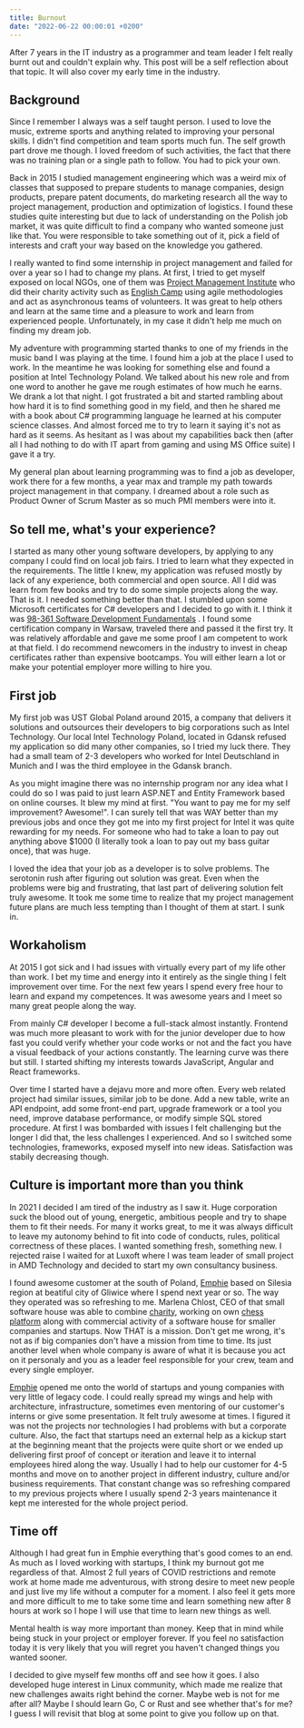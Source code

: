 ```yaml
---
title: Burnout
date: "2022-06-22 00:00:01 +0200"
---
```


After 7 years in the IT industry as a programmer and team leader I felt really burnt out and couldn't explain why. This post will be a self reflection about that topic. It will also cover my early time in the industry.

<!--more-->

## Background

Since I remember I always was a self taught person. I used to love the
music, extreme sports and anything related to improving your personal
skills. I didn't find competition and team sports much fun. The self
growth part drove me though. I loved freedom of such activities, the
fact that there was no training plan or a single path to follow. You had
to pick your own.

Back in 2015 I studied management engineering which was a weird mix of
classes that supposed to prepare students to manage companies, design
products, prepare patent documents, do marketing research all the way to
project management, production and optimization of logistics. I found
these studies quite interesting but due to lack of understanding on the
Polish job market, it was quite difficult to find a company who wanted
someone just like that. You were responsible to take something out of
it, pick a field of interests and craft your way based on the knowledge
you gathered.

I really wanted to find some internship in project management and failed
for over a year so I had to change my plans. At first, I tried to get
myself exposed on local NGOs, one of them was [Project Management
Institute](https://pmi.org.pl/oddzialy/gdansk/) who did their charity
activity such as [English Camp](https://english-camp.pl/) using agile
methodologies and act as asynchronous teams of volunteers. It was great
to help others and learn at the same time and a pleasure to work and
learn from experienced people. Unfortunately, in my case it didn't help
me much on finding my dream job.

My adventure with programming started thanks to one of my friends in the
music band I was playing at the time. I found him a job at the place I
used to work. In the meantime he was looking for something else and
found a position at Intel Technology Poland. We talked about his new
role and from one word to another he gave me rough estimates of how much
he earns. We drank a lot that night. I got frustrated a bit and started
rambling about how hard it is to find something good in my field, and
then he shared me with a book about C# programming language he learned
at his computer science classes. And almost forced me to try to learn it
saying it's not as hard as it seems. As hesitant as I was about my
capabilities back then (after all I had nothing to do with IT apart from
gaming and using MS Office suite) I gave it a try.

My general plan about learning programming was to find a job as
developer, work there for a few months, a year max and trample my path
towards project management in that company. I dreamed about a role such
as Product Owner of Scrum Master as so much PMI members were into it.

## So tell me, what's your experience?

I started as many other young software developers, by applying to any
company I could find on local job fairs. I tried to learn what they
expected in the requirements. The little I knew, my application was
refused mostly by lack of any experience, both commercial and open
source. All I did was learn from few books and try to do some simple
projects along the way. That is it. I needed something better than that.
I stumbled upon some Microsoft certificates for C# developers and I
decided to go with it. I think it was [98-361 Software Development
Fundamentals](https://docs.microsoft.com/en-us/learn/certifications/exams/98-361)
. I found some certification company in Warsaw, traveled there and
passed it the first try. It was relatively affordable and gave me some
proof I am competent to work at that field. I do recommend newcomers in
the industry to invest in cheap certificates rather than expensive
bootcamps. You will either learn a lot or make your potential employer
more willing to hire you.

## First job

My first job was UST Global Poland around 2015, a company that delivers
it solutions and outsources their developers to big corporations such as
Intel Technology. Our local Intel Technology Poland, located in Gdansk
refused my application so did many other companies, so I tried my luck
there. They had a small team of 2-3 developers who worked for Intel
Deutschland in Munich and I was the third employee in the Gdansk branch.

As you might imagine there was no internship program nor any idea what I
could do so I was paid to just learn ASP.NET and Entity Framework based
on online courses. It blew my mind at first. \"You want to pay me for my
self improvement? Awesome!\". I can surely tell that was WAY better than
my previous jobs and once they got me into my first project for Intel it
was quite rewarding for my needs. For someone who had to take a loan to
pay out anything above \$1000 (I literally took a loan to pay out my
bass guitar once), that was huge.

I loved the idea that your job as a developer is to solve problems. The
serotonin rush after figuring out solution was great. Even when the
problems were big and frustrating, that last part of delivering solution
felt truly awesome. It took me some time to realize that my project
management future plans are much less tempting than I thought of them at
start. I sunk in.

## Workaholism

At 2015 I got sick and I had issues with virtually every part of my life
other than work. I bet my time and energy into it entirely as the single
thing I felt improvement over time. For the next few years I spend every
free hour to learn and expand my competences. It was awesome years and I
meet so many great people along the way.

From mainly C# developer I become a full-stack almost instantly.
Frontend was much more pleasant to work with for the junior developer
due to how fast you could verify whether your code works or not and the
fact you have a visual feedback of your actions constantly. The learning
curve was there but still. I started shifting my interests towards
JavaScript, Angular and React frameworks.

Over time I started have a dejavu more and more often. Every web related
project had similar issues, similar job to be done. Add a new table,
write an API endpoint, add some front-end part, upgrade framework or a
tool you need, improve database performance, or modify simple SQL stored
procedure. At first I was bombarded with issues I felt challenging but
the longer I did that, the less challenges I experienced. And so I
switched some technologies, frameworks, exposed myself into new ideas.
Satisfaction was stabily decreasing though.

## Culture is important more than you think

In 2021 I decided I am tired of the industry as I saw it. Huge
corporation suck the blood out of young, energetic, ambitious people and
try to shape them to fit their needs. For many it works great, to me it
was always difficult to leave my autonomy behind to fit into code of
conducts, rules, political correctness of these places. I wanted
something fresh, something new. I rejected raise I waited for at Luxoft
where I was team leader of small project in AMD Technology and decided
to start my own consultancy business.

I found awesome customer at the south of Poland,
[Emphie](https://emphie.com/) based on Silesia region at beatiful city
of Gliwice where I spend next year or so. The way they operated was so
refreshing to me. Marlena Chlost, CEO of that small software house was
able to combine [charity](https://naszachatka.pl/), working on own
[chess platform](https://chessgrow.com/) along with commercial activity
of a software house for smaller companies and startups. Now THAT is a
mission. Don't get me wrong, it\'s not as if big companies don\'t have
a mission from time to time. Its just another level when whole company
is aware of what it is because you act on it personaly and you as a
leader feel responsible for your crew, team and every single employer.

[Emphie](https://emphie.com/) opened me onto the world of startups and
young companies with very little of legacy code. I could really spread
my wings and help with architecture, infrastructure, sometimes even
mentoring of our customer's interns or give some presentation. It felt
truly awesome at times. I figured it was not the projects nor
technologies I had problems with but a corporate culture. Also, the fact
that startups need an external help as a kickup start at the beginning
meant that the projects were quite short or we ended up delivering first
proof of concept or iteration and leave it to internal employees hired
along the way. Usually I had to help our customer for 4-5 months and
move on to another project in different industry, culture and/or
business requirements. That constant change was so refreshing compared
to my previous projects where I usually spend 2-3 years maintenance it
kept me interested for the whole project period.

## Time off

Although I had great fun in Emphie everything that's good comes to an
end. As much as I loved working with startups, I think my burnout got me
regardless of that. Almost 2 full years of COVID restrictions and remote
work at home made me adventurous, with strong desire to meet new people
and just live my life without a computer for a moment. I also feel it
gets more and more difficult to me to take some time and learn something
new after 8 hours at work so I hope I will use that time to learn new
things as well.

Mental health is way more important than money. Keep that in mind while
being stuck in your project or employer forever. If you feel no
satisfaction today it is very likely that you will regret you haven't
changed things you wanted sooner.

I decided to give myself few months off and see how it goes. I also
developed huge interest in Linux community, which made me realize that
new challenges awaits right behind the corner. Maybe web is not for me
after all? Maybe I should learn Go, C or Rust and see whether that's
for me? I guess I will revisit that blog at some point to give you
follow up on that.
